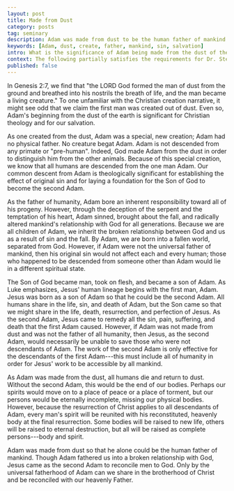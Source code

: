 ```yaml
---
layout: post
title: Made from Dust
category: posts
tag: seminary
description: Adam was made from dust to be the human father of mankind. Only by the universal fatherhood of Adam can we share in the brotherhood of Christ and be reconciled with our heavenly Father.
keywords: [Adam, dust, create, father, mankind, sin, salvation]
intro: What is the significance of Adam being made from the dust of the earth?
context: The following partially satisfies the requirements for Dr. Steven McKinion's Christian Theology I class at Southeastern Baptist Theological Seminary.
published: false
---
```


In Genesis 2:7, we find that "the LORD God formed the man of dust from the ground and breathed into his nostrils the breath of life, and the man became a living creature." To one unfamiliar with the Christian creation narrative, it might see odd that we claim the first man was created out of dust. Even so, Adam's beginning from the dust of the earth is significant for Christian theology and for our salvation. 

As one created from the dust, Adam was a special, new creation; Adam had no physical father. No creature begat Adam. Adam is not descended from any primate or "pre-human". Indeed, God made Adam from the dust in order to distinguish him from the other animals. Because of this special creation, we know that all humans are descended from the one man Adam. Our common descent from Adam is theologically significant for establishing the effect of original sin and for laying a foundation for the Son of God to become the second Adam.

As the father of humanity, Adam bore an inherent responsibility toward all of his progeny. However, through the deception of the serpent and the temptation of his heart, Adam sinned, brought about the fall, and radically altered mankind's relationship with God for all generations. Because we are all children of Adam, we inherit the broken relationship between God and us as a result of sin and the fall. By Adam, we are born into a fallen world, separated from God. However, if Adam were not the universal father of mankind, then his original sin would not affect each and every human; those who happened to be descended from someone other than Adam would lie in a different spiritual state.

The Son of God became man, took on flesh, and became a son of Adam. As Luke emphasizes, Jesus' human lineage begins with the first man, Adam. Jesus was born as a son of Adam so that he could be the second Adam. All humans share in the life, sin, and death of Adam, but the Son came so that we might share in the life, death, resurrection, and perfection of Jesus. As the second Adam, Jesus came to remedy all the sin, pain, suffering, and death that the first Adam caused. However, if Adam was not made from dust and was not the father of all humanity, then Jesus, as the second Adam, would necessarily be unable to save those who were not descendants of Adam. The work of the second Adam is only effective for the descendants of the first Adam---this must include all of humanity in order for Jesus' work to be accessible by all mankind.

As Adam was made from the dust, all humans die and return to dust. Without the second Adam, this would be the end of our bodies. Perhaps our spirits would move on to a place of peace or a place of torment, but our persons would be eternally incomplete, missing our physical bodies. However, because the resurrection of Christ applies to all descendants of Adam, every man's spirit will be reunited with his reconstituted, heavenly body at the final resurrection. Some bodies will be raised to new life, others will be raised to eternal destruction, but all will be raised as complete persons---body and spirit.

Adam was made from dust so that he alone could be the human father of mankind. Though Adam fathered us into a broken relationship with God, Jesus came as the second Adam to reconcile men to God. Only by the universal fatherhood of Adam can we share in the brotherhood of Christ and be reconciled with our heavenly Father.
